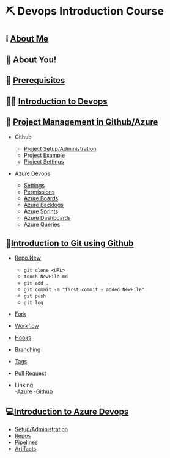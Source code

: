 # ⛏️ Devops Introduction Course

## ℹ️ [About Me](INTRODUCTION.md)

## 🫵 About You!

## 🐤 [Prerequisites](https://github.com/uerbzr/course-devops-prerequisites)

## 🙋‍♂️ [Introduction to Devops](DEVOPS.md)

## 📖 [Project Management in Github/Azure](PROJECT.md)

- Github

  - [Project Setup/Administration](https://github.com/uerbzr?tab=projects)
  - [Project Example](https://github.com/users/uerbzr/projects/13/views/1)
  - [Project Settings](https://github.com/users/uerbzr/projects/13/settings)

- [Azure Devops](AZUREDEVOPS.md)
  - [Settings](https://xtonproductions.visualstudio.com/course-devops/_settings/)
  - [Permissions](https://xtonproductions.visualstudio.com/course-devops/_settings/permissions)
  - [Azure Boards](https://xtonproductions.visualstudio.com/course-devops/_boards/board/t/course-devops%20Team/Stories)
  - [Azure Backlogs]()
  - [Azure Sprints](https://xtonproductions.visualstudio.com/course-devops/_sprints/taskboard/course-devops%20Team/course-devops/Iteration%201)
  - [Azure Dashboards](https://xtonproductions.visualstudio.com/course-devops/_dashboards/dashboard/c64786b3-e552-4f1b-acb4-598ae3e1d402)
  - [Azure Queries](https://xtonproductions.visualstudio.com/course-devops/_queries/favorites/)

## 🔎[Introduction to Git using Github](GITHUB.md)

- [Repo.New](https://repo.new)
  - `git clone <URL>`
  - `touch NewFile.md`
  - `git add .`
  - `git commit -m "first commit - added NewFile"`
  - `git push`
  - `git log`
- [Fork](https://github.com/uerbzr/WPF-Samples)
- [Workflow](https://github.com/uerbzr/course-devops-example)
- [Hooks](https://github.com/uerbzr/course-devops-hooks)
- [Branching](https://github.com/uerbzr/course-devops-branch-example)
- [Tags](https://github.com/uerbzr/course-devops-tags)
- [Pull Request](https://github.com/uerbzr/course-devops-pullrequest)

- Linking  
  -[Azure](https://xtonproductions.visualstudio.com/course-devops-calculator) -[Github](https://github.com/uerbzr/course-devops-calculator)

## 💻[Introduction to Azure Devops](AZUREDEVOPS.md)

- [Setup/Administration](https://xtonproductions.visualstudio.com/)
- [Repos](https://xtonproductions.visualstudio.com/_git/course-repos)
- [Pipelines](https://xtonproductions.visualstudio.com/course-devops-pipelines/_build)
- [Artifacts](https://xtonproductions.visualstudio.com/)
